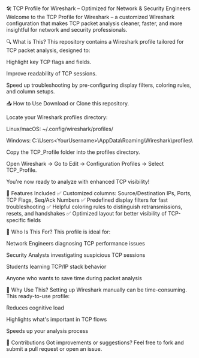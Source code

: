 🛠️ TCP Profile for Wireshark – Optimized for Network & Security Engineers
Welcome to the TCP Profile for Wireshark – a customized Wireshark configuration that makes TCP packet analysis cleaner, faster, and more insightful for network and security professionals.

🔍 What is This?
This repository contains a Wireshark profile tailored for TCP packet analysis, designed to:

Highlight key TCP flags and fields.

Improve readability of TCP sessions.

Speed up troubleshooting by pre-configuring display filters, coloring rules, and column setups.

📥 How to Use
Download or Clone this repository.

Locate your Wireshark profiles directory:

Linux/macOS: ~/.config/wireshark/profiles/

Windows: C:\Users\<YourUsername>\AppData\Roaming\Wireshark\profiles\

Copy the TCP_Profile folder into the profiles directory.

Open Wireshark → Go to Edit → Configuration Profiles → Select TCP_Profile.

You're now ready to analyze with enhanced TCP visibility!

🚀 Features Included
✅ Customized columns: Source/Destination IPs, Ports, TCP Flags, Seq/Ack Numbers
✅ Predefined display filters for fast troubleshooting
✅ Helpful coloring rules to distinguish retransmissions, resets, and handshakes
✅ Optimized layout for better visibility of TCP-specific fields

👤 Who Is This For?
This profile is ideal for:

Network Engineers diagnosing TCP performance issues

Security Analysts investigating suspicious TCP sessions

Students learning TCP/IP stack behavior

Anyone who wants to save time during packet analysis

🧠 Why Use This?
Setting up Wireshark manually can be time-consuming. This ready-to-use profile:

Reduces cognitive load

Highlights what's important in TCP flows

Speeds up your analysis process

🙌 Contributions
Got improvements or suggestions? Feel free to fork and submit a pull request or open an issue.

